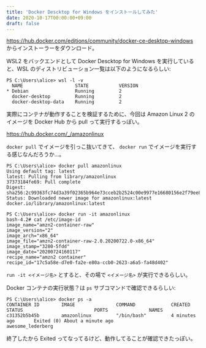 ```yaml
---
title: 'Docker Descktop for Windows をインストールしてみた'
date: 2020-10-17T00:00:00+09:00
draft: false
---
```


<https://hub.docker.com/editions/community/docker-ce-desktop-windows>
からインストーラーをダウンロード。

WSL2 をバックエンドとして Docker Descktop for Windows を実行していると、WSL のディストリビューション一覧は以下のようになるらしい:

```text
PS C:\Users\alice> wsl -l -v
  NAME                   STATE           VERSION
* Debian                 Running         2
  docker-desktop         Running         2
  docker-desktop-data    Running         2
```

実際にコンテナが動作することを検証するために、今回は Amazon Linux 2 のイメージを Docker Hub から pull って実行するっぽい。

<https://hub.docker.com/_/amazonlinux>

`docker pull` でイメージを引っこ抜いてきて、 `docker run` でイメージを実行する感じなんだろうか...。

```text
PS C:\Users\alice> docker pull amazonlinux
Using default tag: latest
latest: Pulling from library/amazonlinux
37373184fe69: Pull complete
Digest: sha256:2c99363fc74d3a39f02365b964e73cceb2b2524c00e9977e16680156e2f79ee8
Status: Downloaded newer image for amazonlinux:latest
docker.io/library/amazonlinux:latest

PS C:\Users\alice> docker run -it amazonlinux
bash-4.2# cat /etc/image-id
image_name="amzn2-container-raw"
image_version="2"
image_arch="x86_64"
image_file="amzn2-container-raw-2.0.20200722.0-x86_64"
image_stamp="3280-5fdd"
image_date="20200724160117"
recipe_name="amzn2 container"
recipe_id="17c5a58e-d7e0-fa2e-e80a-ccb0-2623-a6a5-fa48d402"
```

`run -it <イメージ名>` とすると、その場で `<イメージ名>`
が実行できるらしい。

Docker コンテナの実行状態？は `ps` サブコマンドで確認できるらしい:

```text
PS C:\Users\alice> docker ps -a
CONTAINER ID        IMAGE               COMMAND             CREATED             STATUS                          PORTS               NAMES
c31352b5b45b        amazonlinux         "/bin/bash"         4 minutes ago       Exited (0) About a minute ago                       awesome_lederberg
```

終了したから Exited ってなってるけど、動作してることが確認できたっぽい。
